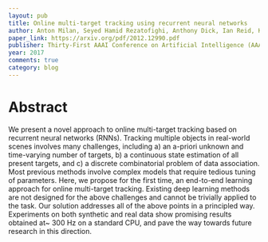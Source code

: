 ```yaml
---
layout: pub
title: Online multi-target tracking using recurrent neural networks
author: Anton Milan, Seyed Hamid Rezatofighi, Anthony Dick, Ian Reid, Konrad Schindler.
paper_link: https://arxiv.org/pdf/2012.12990.pdf
publisher: Thirty-First AAAI Conference on Artificial Intelligence (AAAI17)
year: 2017
comments: true
category: blog
---
```


# Abstract

We present a novel approach to online multi-target tracking based on recurrent neural networks (RNNs). Tracking multiple objects in real-world scenes involves many challenges, including a) an a-priori unknown and time-varying number of targets, b) a continuous state estimation of all present targets, and c) a discrete combinatorial problem of data association. Most previous methods involve complex models that require tedious tuning of parameters. Here, we propose for the first time, an end-to-end learning approach for online multi-target tracking. Existing deep learning methods are not designed for the above challenges and cannot be trivially applied to the task. Our solution addresses all of the above points in a principled way. Experiments on both synthetic and real data show promising results obtained at~ 300 Hz on a standard CPU, and pave the way towards future research in this direction.